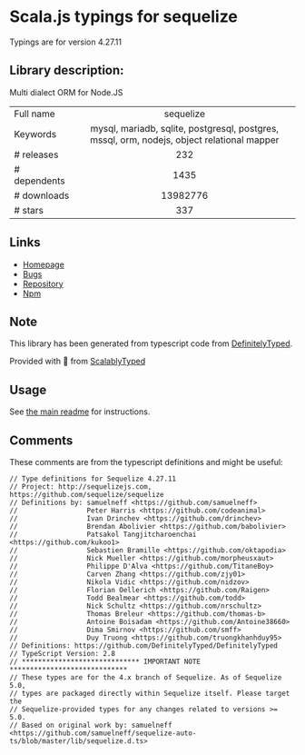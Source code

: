 
# Scala.js typings for sequelize

Typings are for version 4.27.11

## Library description:
Multi dialect ORM for Node.JS

|                    |                 |
| ------------------ | :-------------: |
| Full name          | sequelize |
| Keywords           | mysql, mariadb, sqlite, postgresql, postgres, mssql, orm, nodejs, object relational mapper |
| # releases         | 232 |
| # dependents       | 1435 |
| # downloads        | 13982776 |
| # stars            | 337 |

## Links
- [Homepage](http://docs.sequelizejs.com/)
- [Bugs](https://github.com/sequelize/sequelize/issues)
- [Repository](https://github.com/sequelize/sequelize)
- [Npm](https://www.npmjs.com/package/sequelize)
    


## Note
This library has been generated from typescript code from [DefinitelyTyped](https://definitelytyped.org).

Provided with :purple_heart: from [ScalablyTyped](https://github.com/oyvindberg/ScalablyTyped)

## Usage
See [the main readme](../../readme.md) for instructions.

## Comments

These comments are from the typescript definitions and might be useful:
```
// Type definitions for Sequelize 4.27.11
// Project: http://sequelizejs.com, https://github.com/sequelize/sequelize
// Definitions by: samuelneff <https://github.com/samuelneff>
//                 Peter Harris <https://github.com/codeanimal>
//                 Ivan Drinchev <https://github.com/drinchev>
//                 Brendan Abolivier <https://github.com/babolivier>
//                 Patsakol Tangjitcharoenchai <https://github.com/kukoo1>
//                 Sebastien Bramille <https://github.com/oktapodia>
//                 Nick Mueller <https://github.com/morpheusxaut>
//                 Philippe D'Alva <https://github.com/TitaneBoy>
//                 Carven Zhang <https://github.com/zjy01>
//                 Nikola Vidic <https://github.com/nidzov>
//                 Florian Oellerich <https://github.com/Raigen>
//                 Todd Bealmear <https://github.com/todd>
//                 Nick Schultz <https://github.com/nrschultz>
//                 Thomas Breleur <https://github.com/thomas-b>
//                 Antoine Boisadam <https://github.com/Antoine38660>
//                 Dima Smirnov <https://github.com/smff>
//                 Duy Truong <https://github.com/truongkhanhduy95>
// Definitions: https://github.com/DefinitelyTyped/DefinitelyTyped
// TypeScript Version: 2.8
// ***************************** IMPORTANT NOTE *****************************
// These types are for the 4.x branch of Sequelize. As of Sequelize 5.0,
// types are packaged directly within Sequelize itself. Please target the
// Sequelize-provided types for any changes related to versions >= 5.0.
// Based on original work by: samuelneff <https://github.com/samuelneff/sequelize-auto-ts/blob/master/lib/sequelize.d.ts>

```

